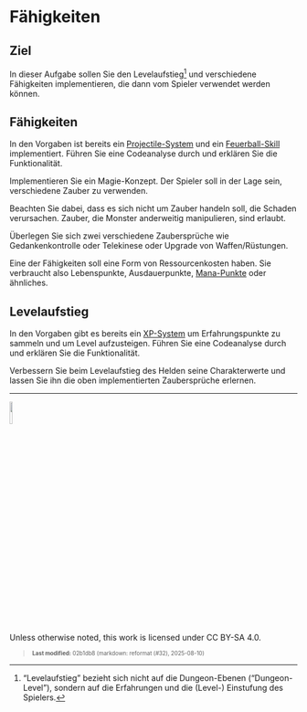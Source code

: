 # Fähigkeiten

## Ziel

In dieser Aufgabe sollen Sie den Levelaufstieg[^1] und verschiedene
Fähigkeiten implementieren, die dann vom Spieler verwendet werden
können.

## Fähigkeiten

In den Vorgaben ist bereits ein
[Projectile-System](https://github.com/Dungeon-CampusMinden/Dungeon/blob/master/dungeon/src/contrib/systems/ProjectileSystem.java)
und ein
[Feuerball-Skill](https://github.com/Dungeon-CampusMinden/Dungeon/blob/master/dungeon/src/contrib/utils/components/skill/FireballSkill.java)
implementiert. Führen Sie eine Codeanalyse durch und erklären Sie die
Funktionalität.

Implementieren Sie ein Magie-Konzept. Der Spieler soll in der Lage sein,
verschiedene Zauber zu verwenden.

Beachten Sie dabei, dass es sich nicht um Zauber handeln soll, die
Schaden verursachen. Zauber, die Monster anderweitig manipulieren, sind
erlaubt.

Überlegen Sie sich zwei verschiedene Zaubersprüche wie Gedankenkontrolle
oder Telekinese oder Upgrade von Waffen/Rüstungen.

Eine der Fähigkeiten soll eine Form von Ressourcenkosten haben. Sie
verbraucht also Lebenspunkte, Ausdauerpunkte,
[Mana-Punkte](https://de.wikipedia.org/wiki/Mana_(Spiele)) oder
ähnliches.

## Levelaufstieg

In den Vorgaben gibt es bereits ein
[XP-System](https://github.com/Dungeon-CampusMinden/Dungeon/blob/master/game/src/ecs/systems/XPSystem.java)
um Erfahrungspunkte zu sammeln und um Level aufzusteigen. Führen Sie
eine Codeanalyse durch und erklären Sie die Funktionalität.

Verbessern Sie beim Levelaufstieg des Helden seine Charakterwerte und
lassen Sie ihn die oben implementierten Zaubersprüche erlernen.

------------------------------------------------------------------------

<img src="https://licensebuttons.net/l/by-sa/4.0/88x31.png" width="10%">

Unless otherwise noted, this work is licensed under CC BY-SA 4.0.

<blockquote><p><sup><sub><strong>Last modified:</strong> 02b1db8 (markdown: reformat (#32), 2025-08-10)<br></sub></sup></p></blockquote>

[^1]: “Levelaufstieg” bezieht sich nicht auf die Dungeon-Ebenen
    (“Dungeon-Level”), sondern auf die Erfahrungen und die (Level-)
    Einstufung des Spielers.
